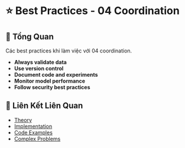 # ⭐ Best Practices - 04 Coordination

## 🎯 Tổng Quan

Các best practices khi làm việc với 04 coordination.

- **Always validate data**
- **Use version control**
- **Document code and experiments**
- **Monitor model performance**
- **Follow security best practices**

## 🔗 Liên Kết Liên Quan

- [Theory](./THEORY_04_coordination.md)
- [Implementation](./IMPLEMENTATION_04_coordination.md)
- [Code Examples](./CODE_EXAMPLES_04_coordination.md)
- [Complex Problems](./COMPLEX_PROBLEMS.md)
